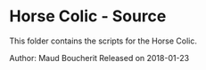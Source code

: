 # Horse Colic - Source
This folder contains the scripts for the Horse Colic.

Author: Maud Boucherit
Released on 2018-01-23
